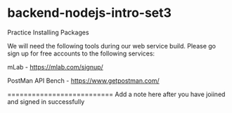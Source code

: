 # backend-nodejs-intro-set3
Practice Installing Packages

We will need the following tools during our web service build. Please go sign up for free accounts to the following services:

mLab - https://mlab.com/signup/

PostMan API Bench - https://www.getpostman.com/

==========================
Add a note here after you have joiined and signed in successfully
